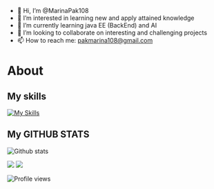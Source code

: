 - 👋 Hi, I’m @MarinaPak108
- 👀 I’m interested in learning new and apply attained knowledge
- 🌱 I’m currently learning java EE (BackEnd) and AI
- 💞️ I’m looking to collaborate on interesting and challenging projects
- 📫 How to reach me:  pakmarina108@gmail.com

# About 
## My skills

[![My Skills](https://skillicons.dev/icons?i=py,java,cs,flutter,javascript,html,mysql,tensorflow,pytorch,docker,dotnet,firebase,spring,maven,visualstudio,vscode,idea,github&theme=light)](https://skillicons.dev)

## My GITHUB STATS

<p align="center">

![Github stats](https://github-readme-stats.vercel.app/api?username=MarinaPak108&show_icons=true)<br>

<img src="https://github-readme-streak-stats.herokuapp.com/?user=MarinaPak108&theme=light" />

<img src="https://github-readme-stats.vercel.app/api/top-langs/?username=MarinaPak108&layout=compact&theme=light" />

![Profile views](https://gpvc.arturio.dev/MarinaPak108)

</p>

<!---
MarinaPak108/MarinaPak108 is a ✨ special ✨ repository because its `README.md` (this file) appears on your GitHub profile.
You can click the Preview link to take a look at your changes.
--->

